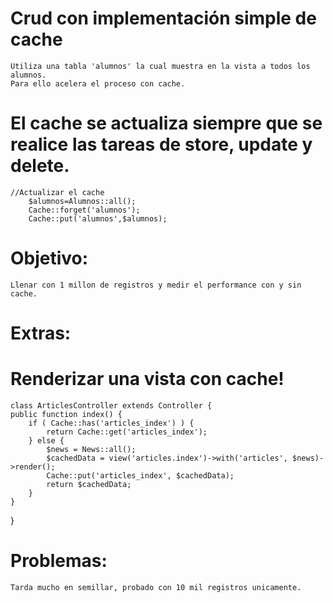 # Crud con implementación simple de cache
    Utiliza una tabla 'alumnos' la cual muestra en la vista a todos los alumnos. 
    Para ello acelera el proceso con cache.

# El cache se actualiza siempre que se realice las tareas de store, update y delete.
    //Actualizar el cache
        $alumnos=Alumnos::all();
        Cache::forget('alumnos');
        Cache::put('alumnos',$alumnos);

 # Objetivo: 
    Llenar con 1 millon de registros y medir el performance con y sin cache.


# Extras:

# Renderizar una vista con cache!
    class ArticlesController extends Controller {
    public function index() {
        if ( Cache::has('articles_index') ) {
            return Cache::get('articles_index');
        } else {
            $news = News::all();
            $cachedData = view('articles.index')->with('articles', $news)->render();
            Cache::put('articles_index', $cachedData);                                         
            return $cachedData;           
        }  
    }
}

# Problemas:
    Tarda mucho en semillar, probado con 10 mil registros unicamente.